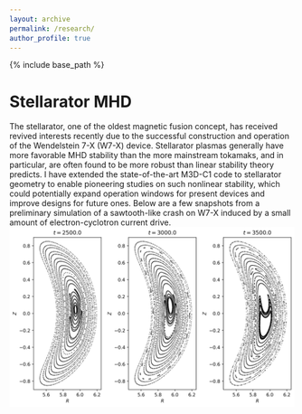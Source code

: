 ```yaml
---
layout: archive
permalink: /research/
author_profile: true
---
```


{% include base_path %}

Stellarator MHD
======
The stellarator, one of the oldest magnetic fusion concept, has received revived interests recently due to the successful construction and operation of the Wendelstein 7-X (W7-X) device. Stellarator plasmas generally have more favorable MHD stability than the more mainstream tokamaks, and in particular, are often found to be more robust than linear stability theory predicts. I have extended the state-of-the-art M3D-C1 code to stellarator geometry to enable pioneering studies on such nonlinear stability, which could potentially expand operation windows for present devices and improve designs for future ones. Below are a few snapshots from a preliminary simulation of a sawtooth-like crash on W7-X induced by a small amount of electron-cyclotron current drive. 
<br/><img src='/images/w7x_eccd.png' width='800'>

